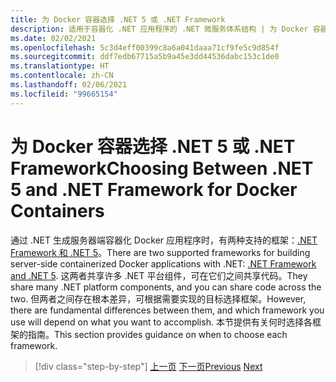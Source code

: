 ```yaml
---
title: 为 Docker 容器选择 .NET 5 或 .NET Framework
description: 适用于容器化 .NET 应用程序的 .NET 微服务体系结构 | 为 Docker 容器选择 .NET 5 还是 .NET Framework
ms.date: 02/02/2021
ms.openlocfilehash: 5c3d4eff00399c8a6a041daaa71cf9fe5c9d854f
ms.sourcegitcommit: ddf7edb67715a5b9a45e3dd44536dabc153c1de0
ms.translationtype: HT
ms.contentlocale: zh-CN
ms.lasthandoff: 02/06/2021
ms.locfileid: "99665154"
---
```

# <a name="choosing-between-net-5-and-net-framework-for-docker-containers"></a><span data-ttu-id="43bc2-103">为 Docker 容器选择 .NET 5 或 .NET Framework</span><span class="sxs-lookup"><span data-stu-id="43bc2-103">Choosing Between .NET 5 and .NET Framework for Docker Containers</span></span>

<span data-ttu-id="43bc2-104">通过 .NET 生成服务器端容器化 Docker 应用程序时，有两种支持的框架：[.NET Framework 和 .NET 5](https://dotnet.microsoft.com/download)。</span><span class="sxs-lookup"><span data-stu-id="43bc2-104">There are two supported frameworks for building server-side containerized Docker applications with .NET: [.NET Framework and .NET 5](https://dotnet.microsoft.com/download).</span></span> <span data-ttu-id="43bc2-105">这两者共享许多 .NET 平台组件，可在它们之间共享代码。</span><span class="sxs-lookup"><span data-stu-id="43bc2-105">They share many .NET platform components, and you can share code across the two.</span></span> <span data-ttu-id="43bc2-106">但两者之间存在根本差异，可根据需要实现的目标选择框架。</span><span class="sxs-lookup"><span data-stu-id="43bc2-106">However, there are fundamental differences between them, and which framework you use will depend on what you want to accomplish.</span></span> <span data-ttu-id="43bc2-107">本节提供有关何时选择各框架的指南。</span><span class="sxs-lookup"><span data-stu-id="43bc2-107">This section provides guidance on when to choose each framework.</span></span>

>[!div class="step-by-step"]
><span data-ttu-id="43bc2-108">[上一页](../container-docker-introduction/docker-containers-images-registries.md)
>[下一页](general-guidance.md)</span><span class="sxs-lookup"><span data-stu-id="43bc2-108">[Previous](../container-docker-introduction/docker-containers-images-registries.md)
[Next](general-guidance.md)</span></span>
